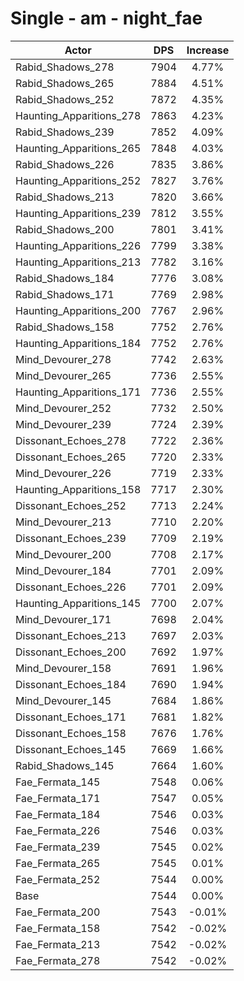 # Single - am - night_fae
| Actor | DPS | Increase |
|---|:---:|:---:|
|Rabid_Shadows_278|7904|4.77%|
|Rabid_Shadows_265|7884|4.51%|
|Rabid_Shadows_252|7872|4.35%|
|Haunting_Apparitions_278|7863|4.23%|
|Rabid_Shadows_239|7852|4.09%|
|Haunting_Apparitions_265|7848|4.03%|
|Rabid_Shadows_226|7835|3.86%|
|Haunting_Apparitions_252|7827|3.76%|
|Rabid_Shadows_213|7820|3.66%|
|Haunting_Apparitions_239|7812|3.55%|
|Rabid_Shadows_200|7801|3.41%|
|Haunting_Apparitions_226|7799|3.38%|
|Haunting_Apparitions_213|7782|3.16%|
|Rabid_Shadows_184|7776|3.08%|
|Rabid_Shadows_171|7769|2.98%|
|Haunting_Apparitions_200|7767|2.96%|
|Rabid_Shadows_158|7752|2.76%|
|Haunting_Apparitions_184|7752|2.76%|
|Mind_Devourer_278|7742|2.63%|
|Mind_Devourer_265|7736|2.55%|
|Haunting_Apparitions_171|7736|2.55%|
|Mind_Devourer_252|7732|2.50%|
|Mind_Devourer_239|7724|2.39%|
|Dissonant_Echoes_278|7722|2.36%|
|Dissonant_Echoes_265|7720|2.33%|
|Mind_Devourer_226|7719|2.33%|
|Haunting_Apparitions_158|7717|2.30%|
|Dissonant_Echoes_252|7713|2.24%|
|Mind_Devourer_213|7710|2.20%|
|Dissonant_Echoes_239|7709|2.19%|
|Mind_Devourer_200|7708|2.17%|
|Mind_Devourer_184|7701|2.09%|
|Dissonant_Echoes_226|7701|2.09%|
|Haunting_Apparitions_145|7700|2.07%|
|Mind_Devourer_171|7698|2.04%|
|Dissonant_Echoes_213|7697|2.03%|
|Dissonant_Echoes_200|7692|1.97%|
|Mind_Devourer_158|7691|1.96%|
|Dissonant_Echoes_184|7690|1.94%|
|Mind_Devourer_145|7684|1.86%|
|Dissonant_Echoes_171|7681|1.82%|
|Dissonant_Echoes_158|7676|1.76%|
|Dissonant_Echoes_145|7669|1.66%|
|Rabid_Shadows_145|7664|1.60%|
|Fae_Fermata_145|7548|0.06%|
|Fae_Fermata_171|7547|0.05%|
|Fae_Fermata_184|7546|0.03%|
|Fae_Fermata_226|7546|0.03%|
|Fae_Fermata_239|7545|0.02%|
|Fae_Fermata_265|7545|0.01%|
|Fae_Fermata_252|7544|0.00%|
|Base|7544|0.00%|
|Fae_Fermata_200|7543|-0.01%|
|Fae_Fermata_158|7542|-0.02%|
|Fae_Fermata_213|7542|-0.02%|
|Fae_Fermata_278|7542|-0.02%|
